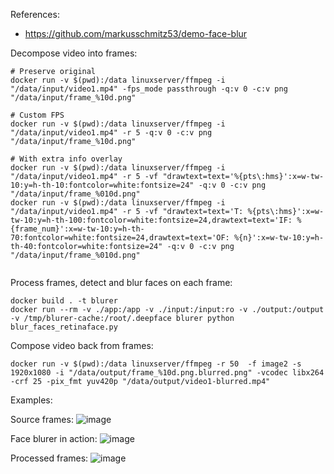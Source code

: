 References:
* https://github.com/markusschmitz53/demo-face-blur


Decompose video into frames:
```
# Preserve original
docker run -v $(pwd):/data linuxserver/ffmpeg -i "/data/input/video1.mp4" -fps_mode passthrough -q:v 0 -c:v png "/data/input/frame_%10d.png"

# Custom FPS
docker run -v $(pwd):/data linuxserver/ffmpeg -i "/data/input/video1.mp4" -r 5 -q:v 0 -c:v png "/data/input/frame_%10d.png"

# With extra info overlay
docker run -v $(pwd):/data linuxserver/ffmpeg -i "/data/input/video1.mp4" -r 5 -vf "drawtext=text='%{pts\:hms}':x=w-tw-10:y=h-th-10:fontcolor=white:fontsize=24" -q:v 0 -c:v png "/data/input/frame_%010d.png"
docker run -v $(pwd):/data linuxserver/ffmpeg -i "/data/input/video1.mp4" -r 5 -vf "drawtext=text='T: %{pts\:hms}':x=w-tw-10:y=h-th-100:fontcolor=white:fontsize=24,drawtext=text='IF: %{frame_num}':x=w-tw-10:y=h-th-70:fontcolor=white:fontsize=24,drawtext=text='OF: %{n}':x=w-tw-10:y=h-th-40:fontcolor=white:fontsize=24" -q:v 0 -c:v png "/data/input/frame_%010d.png"


```
Process frames, detect and blur faces on each frame:
```
docker build . -t blurer 
docker run --rm -v ./app:/app -v ./input:/input:ro -v ./output:/output -v /tmp/blurer-cache:/root/.deepface blurer python blur_faces_retinaface.py
```

Compose video back from frames:
```
docker run -v $(pwd):/data linuxserver/ffmpeg -r 50  -f image2 -s 1920x1080 -i "/data/output/frame_%10d.png.blurred.png" -vcodec libx264 -crf 25 -pix_fmt yuv420p "/data/output/video1-blurred.mp4"
```

Examples:

Source frames:
![image](https://github.com/user-attachments/assets/1cfc54bc-e62b-4494-8317-2470775c180c)

Face blurer in action:
![image](https://github.com/user-attachments/assets/f67fdcc6-3054-4fe4-b527-c5ad70e21ddd)

Processed frames:
![image](https://github.com/user-attachments/assets/d8c5ded2-f60c-4651-abb7-6275118f069b)

